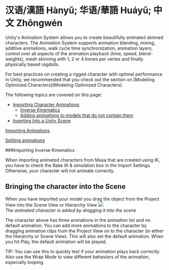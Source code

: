 汉语/漢語 Hànyǔ; 华语/華語 Huáyǔ; 中文 Zhōngwén
===================


Unity's Animation System allows you to create beautifully animated skinned characters. The Animation System supports animation blending, mixing, additive animations, walk cycle time synchronization, animation layers, control over all aspects of the animation playback (time, speed, blend-weights), mesh skinning with 1, 2 or 4 bones per vertex and finally physically based ragdolls.

For best practices on creating a rigged character with optimal performance in Unity, we recommended that you check out the section on [Modeling Optimized Characters](Modeling Optimized Characters).

The following topics are covered on this page:

* [Importing Character Animations](#ImportAnim)
    * [Inverse Kinematics](#ImportIK)
    * [Adding animations to models that do not contain them](#ImportModelNoAnims)
* [Inserting Into a Unity Scene](#IntoScene)

[Importing Animations](AnimationsImport)

[Spliting animations](Splittinganimations)

<a id="ImportIK"></a>

###Importing Inverse Kinematics

When importing animated characters from Maya that are created using IK, you have to check the <span class=component>Bake IK & simulation</span> box in the Import Settings. Otherwise, your character will not animate correctly.

<a id="IntoScene"></a>

Bringing the character into the Scene
-------------------------------------


When you have imported your model you drag the object from the <span class=inspector>Project View</span> into the <span class=inspector>Scene View</span> or <span class=inspector>Hierarchy View</span>
![](http://docwiki.hq.unity3d.com/uploads/Main/animation_in_scene.png)  
_The animated character is added by dragging it into the scene_

The character above has three animations in the animation list and no default animation. You can add more animations to the character by dragging animation clips from the <span class=inspector>Project View</span> on to the character (in either the Hierarchy or Scene View). This will also set the default animation. When you hit Play, the default animation will be played.

TIP: You can use this to quickly test if your animation plays back correctly. Also use the <span class=component>Wrap Mode</span> to view different behaviors of the animation, especially looping.
